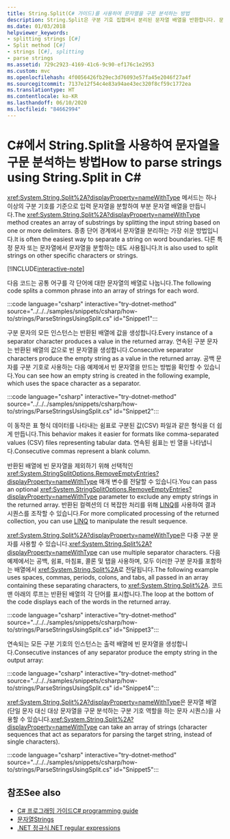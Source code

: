 ```yaml
---
title: String.Split(C# 가이드)를 사용하여 문자열을 구문 분석하는 방법
description: String.Split은 구분 기호 집합에서 분리된 문자열 배열을 반환합니다. 문자열을 구문 분석하는 쉬운 방법입니다.
ms.date: 01/03/2018
helpviewer_keywords:
- splitting strings [C#]
- Split method [C#]
- strings [C#], splitting
- parse strings
ms.assetid: 729c2923-4169-41c6-9c90-ef176c1e2953
ms.custom: mvc
ms.openlocfilehash: 4f0056426fb29ec3d76093e57fa45e2046f27a4f
ms.sourcegitcommit: 7137e12f54c4e83a94ae43ec320f8cf59c1772ea
ms.translationtype: HT
ms.contentlocale: ko-KR
ms.lasthandoff: 06/10/2020
ms.locfileid: "84662994"
---
```

# <a name="how-to-parse-strings-using-stringsplit-in-c"></a><span data-ttu-id="95416-104">C\#에서 String.Split을 사용하여 문자열을 구문 분석하는 방법</span><span class="sxs-lookup"><span data-stu-id="95416-104">How to parse strings using String.Split in C\#</span></span>

<span data-ttu-id="95416-105"><xref:System.String.Split%2A?displayProperty=nameWithType> 메서드는 하나 이상의 구분 기호를 기준으로 입력 문자열을 분할하여 부분 문자열 배열을 만듭니다.</span><span class="sxs-lookup"><span data-stu-id="95416-105">The <xref:System.String.Split%2A?displayProperty=nameWithType> method creates an array of substrings by splitting the input string based on one or more delimiters.</span></span> <span data-ttu-id="95416-106">종종 단어 경계에서 문자열을 분리하는 가장 쉬운 방법입니다.</span><span class="sxs-lookup"><span data-stu-id="95416-106">It is often the easiest way to separate a string on word boundaries.</span></span> <span data-ttu-id="95416-107">다른 특정 문자 또는 문자열에서 문자열을 분할하는 데도 사용됩니다.</span><span class="sxs-lookup"><span data-stu-id="95416-107">It is also used to split strings on other specific characters or strings.</span></span>

[!INCLUDE[interactive-note](~/includes/csharp-interactive-note.md)]

<span data-ttu-id="95416-108">다음 코드는 공통 어구를 각 단어에 대한 문자열의 배열로 나눕니다.</span><span class="sxs-lookup"><span data-stu-id="95416-108">The following code splits a common phrase into an array of strings for each word.</span></span>

:::code language="csharp" interactive="try-dotnet-method" source="../../../samples/snippets/csharp/how-to/strings/ParseStringsUsingSplit.cs" id="Snippet1":::

<span data-ttu-id="95416-109">구분 문자의 모든 인스턴스는 반환된 배열에 값을 생성합니다.</span><span class="sxs-lookup"><span data-stu-id="95416-109">Every instance of a separator character produces a value in the returned array.</span></span> <span data-ttu-id="95416-110">연속된 구분 문자는 반환된 배열의 값으로 빈 문자열을 생성합니다.</span><span class="sxs-lookup"><span data-stu-id="95416-110">Consecutive separator characters produce the empty string as a value in the returned array.</span></span> <span data-ttu-id="95416-111">공백 문자를 구분 기호로 사용하는 다음 예제에서 빈 문자열을 만드는 방법을 확인할 수 있습니다.</span><span class="sxs-lookup"><span data-stu-id="95416-111">You can see how an empty string is created in the following example, which uses the space character as a separator.</span></span>

:::code language="csharp" interactive="try-dotnet-method" source="../../../samples/snippets/csharp/how-to/strings/ParseStringsUsingSplit.cs" id="Snippet2":::

<span data-ttu-id="95416-112">이 동작은 표 형식 데이터를 나타내는 쉼표로 구분된 값(CSV) 파일과 같은 형식을 더 쉽게 만듭니다.</span><span class="sxs-lookup"><span data-stu-id="95416-112">This behavior makes it easier for formats like comma-separated values (CSV) files representing tabular data.</span></span> <span data-ttu-id="95416-113">연속된 쉼표는 빈 열을 나타냅니다.</span><span class="sxs-lookup"><span data-stu-id="95416-113">Consecutive commas represent a blank column.</span></span>

<span data-ttu-id="95416-114">반환된 배열에 빈 문자열을 제외하기 위해 선택적인 <xref:System.StringSplitOptions.RemoveEmptyEntries?displayProperty=nameWithType> 매개 변수를 전달할 수 있습니다.</span><span class="sxs-lookup"><span data-stu-id="95416-114">You can pass an optional <xref:System.StringSplitOptions.RemoveEmptyEntries?displayProperty=nameWithType> parameter to exclude any empty strings in the returned array.</span></span> <span data-ttu-id="95416-115">반환된 컬렉션의 더 복잡한 처리를 위해 [LINQ](../programming-guide/concepts/linq/index.md)를 사용하여 결과 시퀀스를 조작할 수 있습니다.</span><span class="sxs-lookup"><span data-stu-id="95416-115">For more complicated processing of the returned collection, you can use [LINQ](../programming-guide/concepts/linq/index.md) to manipulate the result sequence.</span></span>

<span data-ttu-id="95416-116"><xref:System.String.Split%2A?displayProperty=nameWithType>은 다중 구분 문자를 사용할 수 있습니다.</span><span class="sxs-lookup"><span data-stu-id="95416-116"><xref:System.String.Split%2A?displayProperty=nameWithType> can use multiple separator characters.</span></span>
<span data-ttu-id="95416-117">다음 예제에서는 공백, 쉼표, 마침표, 콜론 및 탭을 사용하며, 모두 이러한 구분 문자를 포함하는 배열에서 <xref:System.String.Split%2A>로 전달됩니다.</span><span class="sxs-lookup"><span data-stu-id="95416-117">The following example uses spaces, commas, periods, colons, and tabs, all passed in an array containing these separating characters, to <xref:System.String.Split%2A>.</span></span>
<span data-ttu-id="95416-118">코드 맨 아래의 루프는 반환된 배열의 각 단어를 표시합니다.</span><span class="sxs-lookup"><span data-stu-id="95416-118">The loop at the bottom of the code displays each of the words in the returned array.</span></span>

:::code language="csharp" interactive="try-dotnet-method" source="../../../samples/snippets/csharp/how-to/strings/ParseStringsUsingSplit.cs" id="Snippet3":::

<span data-ttu-id="95416-119">연속되는 모든 구분 기호의 인스턴스는 출력 배열에 빈 문자열을 생성합니다.</span><span class="sxs-lookup"><span data-stu-id="95416-119">Consecutive instances of any separator produce the empty string in the output array:</span></span>

:::code language="csharp" interactive="try-dotnet-method" source="../../../samples/snippets/csharp/how-to/strings/ParseStringsUsingSplit.cs" id="Snippet4":::

<span data-ttu-id="95416-120"><xref:System.String.Split%2A?displayProperty=nameWithType>은 문자열 배열(단일 문자 대신 대상 문자열을 구문 분석하는 구분 기호 역할을 하는 문자 시퀀스)을 사용할 수 있습니다.</span><span class="sxs-lookup"><span data-stu-id="95416-120"><xref:System.String.Split%2A?displayProperty=nameWithType> can take an array of strings (character sequences that act as separators for parsing the target string, instead of single characters).</span></span>

:::code language="csharp" interactive="try-dotnet-method" source="../../../samples/snippets/csharp/how-to/strings/ParseStringsUsingSplit.cs" id="Snippet5":::

## <a name="see-also"></a><span data-ttu-id="95416-121">참조</span><span class="sxs-lookup"><span data-stu-id="95416-121">See also</span></span>

- [<span data-ttu-id="95416-122">C# 프로그래밍 가이드</span><span class="sxs-lookup"><span data-stu-id="95416-122">C# programming guide</span></span>](../programming-guide/index.md)
- [<span data-ttu-id="95416-123">문자열</span><span class="sxs-lookup"><span data-stu-id="95416-123">Strings</span></span>](../programming-guide/strings/index.md)
- [<span data-ttu-id="95416-124">.NET 정규식</span><span class="sxs-lookup"><span data-stu-id="95416-124">.NET regular expressions</span></span>](../../standard/base-types/regular-expressions.md)
